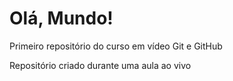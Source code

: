 # Olá, Mundo!
 Primeiro repositório do curso em vídeo Git e GitHub

Repositório criado durante uma aula ao vivo
